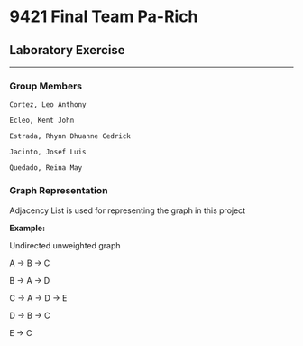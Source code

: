 # 9421 Final Team Pa-Rich 

## Laboratory Exercise

___

### Group Members
    Cortez, Leo Anthony

    Ecleo, Kent John

    Estrada, Rhynn Dhuanne Cedrick

    Jacinto, Josef Luis

    Quedado, Reina May

### Graph Representation
Adjacency List is used for representing the graph in this project

**Example:**

Undirected unweighted graph

A -> B -> C

B -> A -> D

C -> A -> D -> E

D -> B -> C

E -> C
